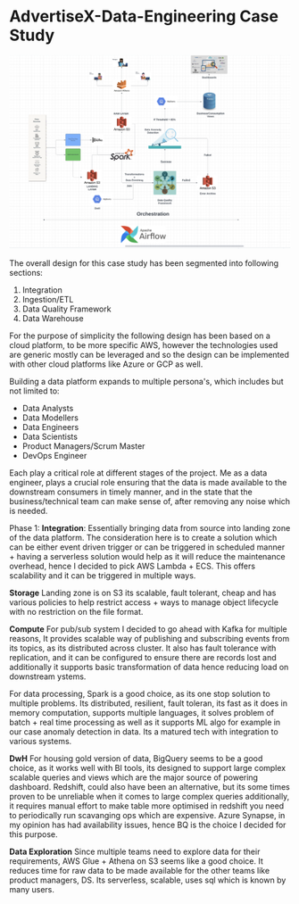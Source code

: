 # AdvertiseX-Data-Engineering Case Study

![Design Image](Images/Design.png)

The overall design for this case study has been segmented into following sections:
1) Integration
2) Ingestion/ETL
3) Data Quality Framework
4) Data Warehouse

For the purpose of simplicity the following design has been based on a cloud platform, to be more specific AWS, however the technologies used are generic mostly can be leveraged and so the design can be implemented with other cloud platforms like Azure or GCP as well. 

Building a data platform expands to multiple persona's, which includes but not limited to:
- Data Analysts
- Data Modellers
- Data Engineers
- Data Scientists
- Product Managers/Scrum Master
- DevOps Engineer

Each play a critical role at different stages of the project. Me as a data engineer, plays a crucial role ensuring that the data is made available to the downstream consumers in timely manner, and in the state that the business/technical team can make sense of, after removing any noise which is needed. 

Phase 1:
**Integration**:
Essentially bringing data from source into landing zone of the data platform. The consideration here is to create a solution which can be either event driven trigger or can be triggered in scheduled manner + having a serverless solution would help as it will reduce the maintenance overhead, hence I decided to pick AWS Lambda + ECS. This offers scalability and it can be triggered in multiple ways. 

**Storage**
Landing zone is on S3 its scalable, fault tolerant, cheap and has various policies to help restrict access + ways to manage object lifecycle with no restriction on the file format.

**Compute**
For pub/sub system I decided to go ahead with Kafka for multiple reasons, It provides scalable way of publishing and subscribing events from its topics, as its distributed across cluster. It also has fault tolerance with replication, and it can be configured to ensure there are records lost and additionally it supports basic transformation of data hence reducing load on downstream ystems.

For data processing, Spark is a good choice, as its one stop solution to multiple problems. Its distributed, resilient, fault toleran, its fast as it does in memory computation, supports multiple languages, it solves problem of batch + real time processing as well as it supports ML algo for example in our case anomaly detection in data. Its a matured tech with integration to various systems. 

**DwH**
For housing gold version of data, BigQuery seems to be a good choice, as it works well with BI tools, its designed to support large complex scalable queries and views which are the major source of powering dashboard. 
Redshift, could also have been an alternative, but its some times proven to be unreliable when it comes to large complex queries additionally, it requires manual effort to make table more optimised in redshift you need to periodically run scavanging ops which are expensive. 
Azure Synapse, in my opinion has had availability issues, hence BQ is the choice I decided for this purpose. 

**Data Exploration**
Since multiple teams need to explore data for their requirements, AWS Glue + Athena on S3 seems like a good choice. It reduces time for raw data to be made available for the other teams like product managers, DS. Its serverless, scalable, uses sql which is known by many users. 




